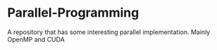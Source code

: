 # Parallel-Programming
A repository that has some interesting parallel implementation. Mainly OpenMP and CUDA
